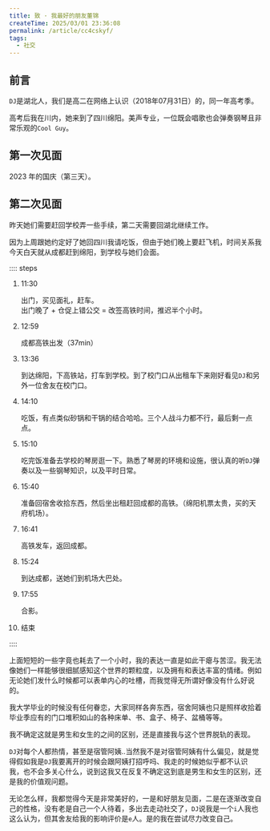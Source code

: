```yaml
---
title: 致 · 我最好的朋友董锦
createTime: 2025/03/01 23:36:08
permalink: /article/cc4cskyf/
tags:
  - 社交
---
```


## 前言

`DJ`是湖北人，我们是高二在网络上认识（2018年07月31日）的，同一年高考季。

高考后我在川内，她来到了四川绵阳。美声专业，一位既会唱歌也会弹奏钢琴且非常乐观的`Cool Guy`。

## 第一次见面

2023 年的国庆（第三天）。

## 第二次见面

昨天她们需要赶回学校弄一些手续，第二天需要回湖北继续工作。

因为上周跟她约定好了她回四川我请吃饭，但由于她们晚上要赶飞机，时间关系我今天白天就从成都赶到绵阳，到学校与她们会面。


:::: steps

1. 11:30

   出门，买见面礼，赶车。  
   出门晚了 + 仓促上错公交 = 改签高铁时间，推迟半个小时。

2. 12:59

   成都高铁出发（37min）

3. 13:36

   到达绵阳，下高铁站，打车到学校。到了校门口从出租车下来刚好看见`DJ`和另外一位舍友在校门口。

4. 14:10

   吃饭，有点类似砂锅和干锅的结合哈哈。三个人战斗力都不行，最后剩一点点。

5. 15:10

   吃完饭准备去学校的琴房逛一下。熟悉了琴房的环境和设施，很认真的听`DJ`弹奏以及一些钢琴知识，以及平时日常。

5. 15:40

    准备回宿舍收拾东西，然后坐出租赶回成都的高铁。（绵阳机票太贵，买的天府机场）。

6. 16:41

   高铁发车，返回成都。

7. 15:24

   到达成都，送她们到机场大巴处。

8. 17:55

   合影。

9. 结束

::::

上面短短的一些字竟也耗去了一个小时，我的表达一直是如此干瘪与苦涩。我无法像她们一样能够很细腻感知这个世界的颗粒度，以及拥有和表达丰富的情绪。例如无论她们发什么时候都可以表单内心的吐槽，而我觉得无所谓好像没有什么好说的。

我大学毕业的时候没有任何眷恋，大家同样各奔东西，宿舍阿姨也只是照样收拾着毕业季应有的门口堆积如山的各种床单、书、盒子、椅子、盆桶等等。

我不确定这就是男生和女生的之间的区别，还是直接我与这个世界脱轨的表现。

`DJ`对每个人都热情，甚至是宿管阿姨..当然我不是对宿管阿姨有什么偏见，就是觉得假如我是`DJ`我要离开的时候会跟阿姨打招呼吗、我走的时候她似乎都不认识我，也不会多关心什么，说到这我又在反复不确定这到底是男生和女生的区别，还是我的价值观问题。

无论怎么样，我都觉得今天是非常美好的，一是和好朋友见面，二是在逐渐改变自己的性格，没有老是自己一个人待着，多出去走动社交了，`DJ`说我是一个`i`人我也这么认为，但其舍友给我的影响评价是`e`人。是的我在尝试尽力改变自己。